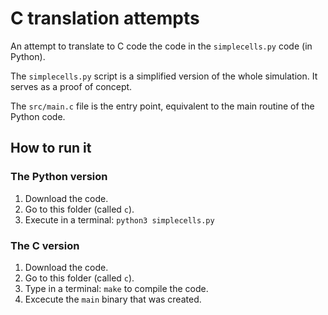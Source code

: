 # C translation attempts

An attempt to translate to C code the code in the `simplecells.py` code (in Python).

The `simplecells.py` script is a simplified version of the whole simulation. It serves as a proof of concept. 

The `src/main.c` file is the entry point, equivalent to the main routine of the Python code.

## How to run it

### The Python version

 1. Download the code. 
 2. Go to this folder (called `c`). 
 3. Execute in a terminal: `python3 simplecells.py`

### The C version

 1. Download the code. 
 2. Go to this folder (called `c`). 
 3. Type in a terminal: `make` to compile the code.
 4. Excecute the `main` binary that was created.
    
